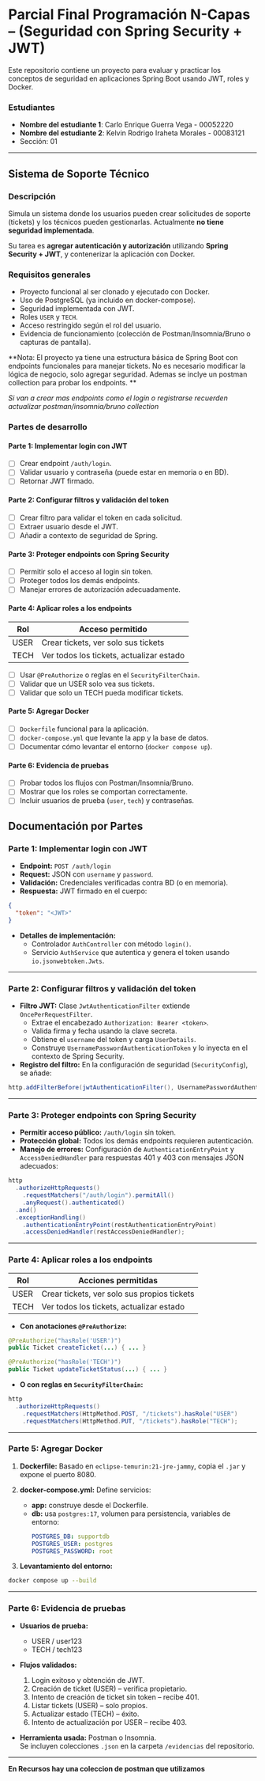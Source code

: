 # Parcial Final Programación N-Capas – (Seguridad con Spring Security + JWT)

Este repositorio contiene un proyecto para evaluar y practicar los conceptos de seguridad en aplicaciones Spring Boot usando JWT, roles y Docker.

### Estudiantes
- **Nombre del estudiante 1**: Carlo Enrique Guerra Vega - 00052220
- **Nombre del estudiante 2**: Kelvin Rodrigo Iraheta Morales - 00083121
- Sección: 01
---

## Sistema de Soporte Técnico

### Descripción
Simula un sistema donde los usuarios pueden crear solicitudes de soporte (tickets) y los técnicos pueden gestionarlas. Actualmente **no tiene seguridad implementada**.

Su tarea es **agregar autenticación y autorización** utilizando **Spring Security + JWT**, y contenerizar la aplicación con Docker.

### Requisitos generales

- Proyecto funcional al ser clonado y ejecutado con Docker.
- Uso de PostgreSQL (ya incluido en docker-compose).
- Seguridad implementada con JWT.
- Roles `USER` y `TECH`.
- Acceso restringido según el rol del usuario.
- Evidencia de funcionamiento (colección de Postman/Insomnia/Bruno o capturas de pantalla).

**Nota: El proyecto ya tiene una estructura básica de Spring Boot con endpoints funcionales para manejar tickets. No es necesario modificar la lógica de negocio, solo agregar seguridad. Ademas se inclye un postman collection para probar los endpoints. **

_Si van a crear mas endpoints como el login o registrarse recuerden actualizar postman/insomnia/bruno collection_

### Partes de desarrollo

#### Parte 1: Implementar login con JWT
- [ ] Crear endpoint `/auth/login`.
- [ ] Validar usuario y contraseña (puede estar en memoria o en BD).
- [ ] Retornar JWT firmado.

#### Parte 2: Configurar filtros y validación del token
- [ ] Crear filtro para validar el token en cada solicitud.
- [ ] Extraer usuario desde el JWT.
- [ ] Añadir a contexto de seguridad de Spring.

#### Parte 3: Proteger endpoints con Spring Security
- [ ] Permitir solo el acceso al login sin token.
- [ ] Proteger todos los demás endpoints.
- [ ] Manejar errores de autorización adecuadamente.

#### Parte 4: Aplicar roles a los endpoints

| Rol   | Acceso permitido                                 |
|--------|--------------------------------------------------|
| USER  | Crear tickets, ver solo sus tickets              |
| TECH  | Ver todos los tickets, actualizar estado         |

- [ ] Usar `@PreAuthorize` o reglas en el `SecurityFilterChain`.
- [ ] Validar que un USER solo vea sus tickets.
- [ ] Validar que solo un TECH pueda modificar tickets.

#### Parte 5: Agregar Docker
- [ ] `Dockerfile` funcional para la aplicación.
- [ ] `docker-compose.yml` que levante la app y la base de datos.
- [ ] Documentar cómo levantar el entorno (`docker compose up`).

#### Parte 6: Evidencia de pruebas
- [ ] Probar todos los flujos con Postman/Insomnia/Bruno.
- [ ] Mostrar que los roles se comportan correctamente.
- [ ] Incluir usuarios de prueba (`user`, `tech`) y contraseñas.

## Documentación por Partes

### Parte 1: Implementar login con JWT

- **Endpoint:** `POST /auth/login`
- **Request:** JSON con `username` y `password`.
- **Validación:** Credenciales verificadas contra BD (o en memoria).
- **Respuesta:** JWT firmado en el cuerpo:
```json
{
  "token": "<JWT>"
}
```
- **Detalles de implementación:**
  - Controlador `AuthController` con método `login()`.
  - Servicio `AuthService` que autentica y genera el token usando `io.jsonwebtoken.Jwts`.

---

### Parte 2: Configurar filtros y validación del token

- **Filtro JWT:** Clase `JwtAuthenticationFilter` extiende `OncePerRequestFilter`.
  - Extrae el encabezado `Authorization: Bearer <token>`.
  - Valida firma y fecha usando la clave secreta.
  - Obtiene el `username` del token y carga `UserDetails`.
  - Construye `UsernamePasswordAuthenticationToken` y lo inyecta en el contexto de Spring Security.
- **Registro del filtro:** En la configuración de seguridad (`SecurityConfig`), se añade:
```java
http.addFilterBefore(jwtAuthenticationFilter(), UsernamePasswordAuthenticationFilter.class);
```

---

### Parte 3: Proteger endpoints con Spring Security

- **Permitir acceso público:** `/auth/login` sin token.
- **Protección global:** Todos los demás endpoints requieren autenticación.
- **Manejo de errores:** Configuración de `AuthenticationEntryPoint` y `AccessDeniedHandler` para respuestas 401 y 403 con mensajes JSON adecuados:
```java
http
  .authorizeHttpRequests()
    .requestMatchers("/auth/login").permitAll()
    .anyRequest().authenticated()
  .and()
  .exceptionHandling()
    .authenticationEntryPoint(restAuthenticationEntryPoint)
    .accessDeniedHandler(restAccessDeniedHandler);
```

---

### Parte 4: Aplicar roles a los endpoints

| Rol  | Acciones permitidas                         |
|------|---------------------------------------------|
| USER | Crear tickets, ver solo sus propios tickets |
| TECH | Ver todos los tickets, actualizar estado    |

- **Con anotaciones `@PreAuthorize`:**
```java
@PreAuthorize("hasRole('USER')")
public Ticket createTicket(...) { ... }

@PreAuthorize("hasRole('TECH')")
public Ticket updateTicketStatus(...) { ... }
```

- **O con reglas en `SecurityFilterChain`:**
```java
http
  .authorizeHttpRequests()
    .requestMatchers(HttpMethod.POST, "/tickets").hasRole("USER")
    .requestMatchers(HttpMethod.PUT, "/tickets").hasRole("TECH");
```

---

### Parte 5: Agregar Docker

1. **Dockerfile:** Basado en `eclipse-temurin:21-jre-jammy`, copia el `.jar` y expone el puerto 8080.

2. **docker-compose.yml:** Define servicios:
   - **app:** construye desde el Dockerfile.
   - **db:** usa `postgres:17`, volumen para persistencia, variables de entorno:
     ```yaml
     POSTGRES_DB: supportdb
     POSTGRES_USER: postgres
     POSTGRES_PASSWORD: root
     ```

3. **Levantamiento del entorno:**
```bash
docker compose up --build
```

---

### Parte 6: Evidencia de pruebas

- **Usuarios de prueba:**
  - USER / user123
  - TECH / tech123

- **Flujos validados:**
  1. Login exitoso y obtención de JWT.
  2. Creación de ticket (USER) – verifica propietario.
  3. Intento de creación de ticket sin token – recibe 401.
  4. Listar tickets (USER) – solo propios.
  5. Actualizar estado (TECH) – éxito.
  6. Intento de actualización por USER – recibe 403.

- **Herramienta usada:** Postman o Insomnia.  
  Se incluyen colecciones `.json` en la carpeta `/evidencias` del repositorio.

---

**En Recursos hay una coleccion de postman que utilizamos**
